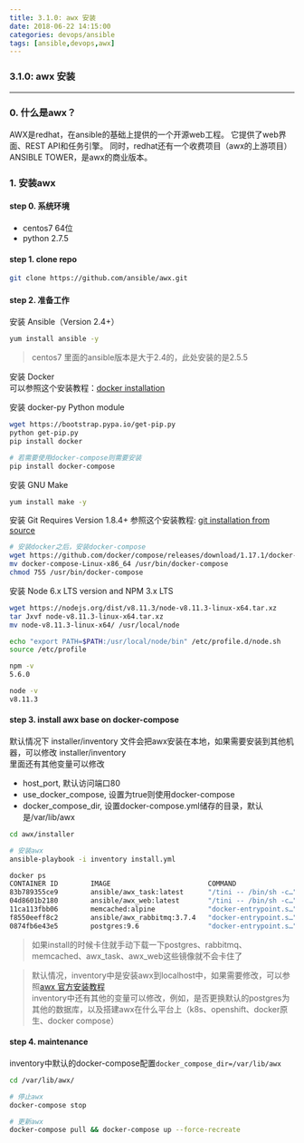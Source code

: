 ```yaml
---
title: 3.1.0: awx 安装
date: 2018-06-22 14:15:00
categories: devops/ansible
tags: [ansible,devops,awx]
---
```

### 3.1.0: awx 安装

---

### 0. 什么是awx？
AWX是redhat，在ansible的基础上提供的一个开源web工程。 它提供了web界面、REST API和任务引擎。 同时，redhat还有一个收费项目（awx的上游项目）ANSIBLE TOWER，是awx的商业版本。

### 1. 安装awx
#### step 0. 系统环境
- centos7 64位  
- python 2.7.5

#### step 1. clone repo
``` bash
git clone https://github.com/ansible/awx.git
```
#### step 2. 准备工作
安装 Ansible（Version 2.4+）
``` bash
yum install ansible -y
```
> centos7 里面的ansible版本是大于2.4的，此处安装的是2.5.5

安装 Docker  
可以参照这个安装教程：[docker installation](https://github.com/xiaotuanyu120/linux-Operation-and-maintenance-manual/blob/master/virtualization/docker/docker_1.1.0_installation_centos7.md)

安装 docker-py Python module
``` bash
wget https://bootstrap.pypa.io/get-pip.py
python get-pip.py
pip install docker

# 若需要使用docker-compose则需要安装
pip install docker-compose
```

安装 GNU Make
``` bash
yum install make -y
```

安装 Git Requires Version 1.8.4+
参照这个安装教程: [git installation from source](https://github.com/xiaotuanyu120/linux-Operation-and-maintenance-manual/blob/master/devops/git/git_1.1.0_install.md)
``` bash
# 安装docker之后，安装docker-compose
wget https://github.com/docker/compose/releases/download/1.17.1/docker-compose-Linux-x86_64
mv docker-compose-Linux-x86_64 /usr/bin/docker-compose
chmod 755 /usr/bin/docker-compose
```

安装 Node 6.x LTS version and NPM 3.x LTS
``` bash
wget https://nodejs.org/dist/v8.11.3/node-v8.11.3-linux-x64.tar.xz
tar Jxvf node-v8.11.3-linux-x64.tar.xz
mv node-v8.11.3-linux-x64/ /usr/local/node

echo "export PATH=$PATH:/usr/local/node/bin" /etc/profile.d/node.sh
source /etc/profile

npm -v
5.6.0

node -v
v8.11.3
```

#### step 3. install awx base on docker-compose
默认情况下 installer/inventory 文件会把awx安装在本地，如果需要安装到其他机器，可以修改 installer/inventory   
里面还有其他变量可以修改
- host_port, 默认访问端口80
- use_docker_compose, 设置为true则使用docker-compose
- docker_compose_dir, 设置docker-compose.yml储存的目录，默认是/var/lib/awx

``` bash
cd awx/installer

# 安装awx
ansible-playbook -i inventory install.yml

docker ps
CONTAINER ID        IMAGE                        COMMAND                  CREATED             STATUS              PORTS                                                 NAMES
83b789355ce9        ansible/awx_task:latest      "/tini -- /bin/sh -c…"   2 minutes ago       Up 2 minutes        8052/tcp                                              awx_task
04d8601b2180        ansible/awx_web:latest       "/tini -- /bin/sh -c…"   16 minutes ago      Up 16 minutes       0.0.0.0:80->8052/tcp                                  awx_web
11ca113fbb06        memcached:alpine             "docker-entrypoint.s…"   24 minutes ago      Up 24 minutes       11211/tcp                                             memcached
f8550eeff8c2        ansible/awx_rabbitmq:3.7.4   "docker-entrypoint.s…"   25 minutes ago      Up 25 minutes       4369/tcp, 5671-5672/tcp, 15671-15672/tcp, 25672/tcp   rabbitmq
0874fb6e43e5        postgres:9.6                 "docker-entrypoint.s…"   About an hour ago   Up About an hour    5432/tcp                                              postgres
```
> 如果install的时候卡住就手动下载一下postgres、rabbitmq、memcached、awx_task、awx_web这些镜像就不会卡住了

> 默认情况，inventory中是安装awx到localhost中，如果需要修改，可以参照[awx 官方安装教程](https://github.com/ansible/awx/blob/devel/INSTALL.md)  
inventory中还有其他的变量可以修改，例如，是否更换默认的postgres为其他的数据库，以及搭建awx在什么平台上（k8s、openshift、docker原生、docker compose）

#### step 4. maintenance
inventory中默认的docker-compose配置`docker_compose_dir=/var/lib/awx`
``` bash
cd /var/lib/awx/

# 停止awx
docker-compose stop

# 更新awx
docker-compose pull && docker-compose up --force-recreate
```